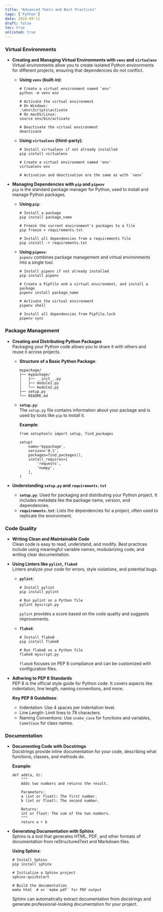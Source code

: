 ```yaml
---
title: "Advanced Tools and Best Practices"
tags: ['Python']
date: 2024-09-11
draft: false
toc: true
unlisted: true
---
```


### **Virtual Environments**

- **Creating and Managing Virtual Environments with `venv` and `virtualenv`**  
  Virtual environments allow you to create isolated Python environments for different projects, ensuring that dependencies do not conflict.

  - **Using `venv` (built-in)**:
    ```
    # Create a virtual environment named 'env'
    python -m venv env

    # Activate the virtual environment
    # On Windows:
    .\env\Scripts\activate
    # On macOS/Linux:
    source env/bin/activate

    # Deactivate the virtual environment
    deactivate
    ```

  - **Using `virtualenv` (third-party)**:
    ```
    # Install virtualenv if not already installed
    pip install virtualenv

    # Create a virtual environment named 'env'
    virtualenv env

    # Activation and deactivation are the same as with `venv`
    ```

- **Managing Dependencies with `pip` and `pipenv`**  
  `pip` is the standard package manager for Python, used to install and manage Python packages.

  - **Using `pip`**:
    ```
    # Install a package
    pip install package_name

    # Freeze the current environment's packages to a file
    pip freeze > requirements.txt

    # Install all dependencies from a requirements file
    pip install -r requirements.txt
    ```

  - **Using `pipenv`**:  
    `pipenv` combines package management and virtual environments into a single tool.
    ```
    # Install pipenv if not already installed
    pip install pipenv

    # Create a Pipfile and a virtual environment, and install a package
    pipenv install package_name

    # Activate the virtual environment
    pipenv shell

    # Install all dependencies from Pipfile.lock
    pipenv sync
    ```

### **Package Management**

- **Creating and Distributing Python Packages**  
  Packaging your Python code allows you to share it with others and reuse it across projects.

  - **Structure of a Basic Python Package**:
    ```
    mypackage/
    ├── mypackage/
    │   ├── __init__.py
    │   ├── module1.py
    │   └── module2.py
    ├── setup.py
    └── README.md
    ```

  - **`setup.py`**:  
    The `setup.py` file contains information about your package and is used by tools like `pip` to install it.

    **Example**:
    ```
    from setuptools import setup, find_packages

    setup(
        name='mypackage',
        version='0.1',
        packages=find_packages(),
        install_requires=[
            'requests',
            'numpy',
        ],
    )
    ```

- **Understanding `setup.py` and `requirements.txt`**  
  - **`setup.py`**: Used for packaging and distributing your Python project. It includes metadata like the package name, version, and dependencies.
  - **`requirements.txt`**: Lists the dependencies for a project, often used to replicate the environment.

### **Code Quality**

- **Writing Clean and Maintainable Code**  
  Clean code is easy to read, understand, and modify. Best practices include using meaningful variable names, modularizing code, and writing clear documentation.

- **Using Linters like `pylint`, `flake8`**  
  Linters analyze your code for errors, style violations, and potential bugs.

  - **`pylint`**:
    ```
    # Install pylint
    pip install pylint

    # Run pylint on a Python file
    pylint myscript.py
    ```
    `pylint` provides a score based on the code quality and suggests improvements.

  - **`flake8`**:
    ```
    # Install flake8
    pip install flake8

    # Run flake8 on a Python file
    flake8 myscript.py
    ```
    `flake8` focuses on PEP 8 compliance and can be customized with configuration files.

- **Adhering to PEP 8 Standards**  
  PEP 8 is the official style guide for Python code. It covers aspects like indentation, line length, naming conventions, and more.

  **Key PEP 8 Guidelines**:
  - Indentation: Use 4 spaces per indentation level.
  - Line Length: Limit lines to 79 characters.
  - Naming Conventions: Use `snake_case` for functions and variables, `CamelCase` for class names.

### **Documentation**

- **Documenting Code with Docstrings**  
  Docstrings provide inline documentation for your code, describing what functions, classes, and methods do.

  **Example**:
  ```
  def add(a, b):
      """
      Adds two numbers and returns the result.

      Parameters:
      a (int or float): The first number.
      b (int or float): The second number.

      Returns:
      int or float: The sum of the two numbers.
      """
      return a + b
  ```

- **Generating Documentation with Sphinx**  
  Sphinx is a tool that generates HTML, PDF, and other formats of documentation from reStructuredText and Markdown files.

  **Using Sphinx**:
  ```
  # Install Sphinx
  pip install sphinx

  # Initialize a Sphinx project
  sphinx-quickstart

  # Build the documentation
  make html  # or `make pdf` for PDF output
  ```
  Sphinx can automatically extract documentation from docstrings and generate professional-looking documentation for your project.

